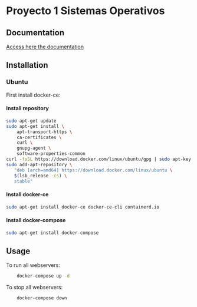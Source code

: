 # Proyecto 1 Sistemas Operativos

## Documentation
[Access here the documentation](doc/documentation.md)


## Installation

### Ubuntu
First install docker-ce:

#### Install repository
```bash
sudo apt-get update
sudo apt-get install \
    apt-transport-https \
    ca-certificates \
    curl \
    gnupg-agent \
    software-properties-common
curl -fsSL https://download.docker.com/linux/ubuntu/gpg | sudo apt-key add -
sudo add-apt-repository \
   "deb [arch=amd64] https://download.docker.com/linux/ubuntu \
   $(lsb_release -cs) \
   stable"
```
#### Install docker-ce
```bash
sudo apt-get install docker-ce docker-ce-cli containerd.io
```
#### Install docker-compose
```bash
sudo apt-get install docker-compose
```

## Usage
To run all webservers:
```bash
    docker-compose up -d
```
To stop all webservers:
```bash
    docker-compose down
```